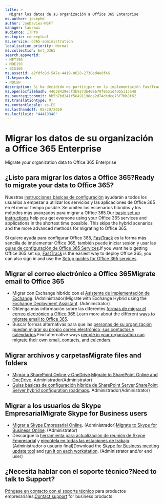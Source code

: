```yaml
---
title: >
  Migrar los datos de su organización a Office 365 Enterprise
ms.author: josephd
author: JoeDavies-MSFT
manager: laurawi
audience: ITPro
ms.topic: conceptual
ms.service: o365-administration
localization_priority: Normal
ms.collection: Ent_O365
search.appverid:
- MET150
- MOE150
- BCS160
ms.assetid: e2fdfc8d-547e-4419-8628-2738ed4e0f46
f1.keywords:
- NOCSH
description: Si ha decidido no participar en la implementación FastTrack y está listo para migrar datos a Office 365, este es el lugar ideal para empezar.
ms.openlocfilehash: 44038429ecf3b927db408679f8651d4055113a48
ms.sourcegitcommit: bb5b7bd241f58491198de2d74dbdce76f7bb8f62
ms.translationtype: MT
ms.contentlocale: es-ES
ms.lasthandoff: 05/29/2020
ms.locfileid: "44419348"
---
```

# <a name="migrate-your-organization-data-to-office-365-enterprise"></a><span data-ttu-id="e6bd3-103">Migrar los datos de su organización a Office 365 Enterprise
</span><span class="sxs-lookup"><span data-stu-id="e6bd3-103">Migrate your organization data to Office 365 Enterprise</span></span>

## <a name="ready-to-migrate-your-data-to-office-365"></a><span data-ttu-id="e6bd3-104">¿Listo para migrar los datos a Office 365?</span><span class="sxs-lookup"><span data-stu-id="e6bd3-104">Ready to migrate your data to Office 365?</span></span>

<span data-ttu-id="e6bd3-p101">Nuestras [instrucciones básicas de configuración](https://support.office.com/article/Set-up-Office-365-for-business-6a3a29a0-e616-4713-99d1-15eda62d04fa) ayudarán a todos los usuarios a empezar a utilizar los servicios y las aplicaciones de Office 365 en el menor tiempo posible. Se omiten los escenarios híbridos y los métodos más avanzados para migrar a Office 365.</span><span class="sxs-lookup"><span data-stu-id="e6bd3-p101">Our [basic set up instructions](https://support.office.com/article/Set-up-Office-365-for-business-6a3a29a0-e616-4713-99d1-15eda62d04fa) help you get everyone using your Office 365 services and applications in the shortest time possible. This skips the hybrid scenarios and the more advanced methods for migrating to Office 365.</span></span> 
  
<span data-ttu-id="e6bd3-107">Si quiere ayuda para configurar Office 365, [FastTrack](https://fasttrack.microsoft.com/office) es la forma más sencilla de implementar Office 365, también puede iniciar sesión y usar las [guías de configuración de Office 365 Services](setup-guides-for-office-365.md).</span><span class="sxs-lookup"><span data-stu-id="e6bd3-107">If you want help getting Office 365 set up, [FastTrack](https://fasttrack.microsoft.com/office) is the easiest way to deploy Office 365, you can also sign in and use the [Setup guides for Office 365 services](setup-guides-for-office-365.md).</span></span>

## <a name="migrate-email-to-office-365"></a><span data-ttu-id="e6bd3-108">Migrar el correo electrónico a Office 365</span><span class="sxs-lookup"><span data-stu-id="e6bd3-108">Migrate email to Office 365</span></span>
- <span data-ttu-id="e6bd3-p102">Migrar con Exchange híbrido con el [Asistente de implementación de Exchange](https://technet.microsoft.com/exdeploy2013). (Administrador)</span><span class="sxs-lookup"><span data-stu-id="e6bd3-p102">Migrate with Exchange Hybrid using the [Exchange Deployment Assistant](https://technet.microsoft.com/exdeploy2013). (Administrator)</span></span>
- <span data-ttu-id="e6bd3-111">Obtenga más información sobre las diferentes [formas de migrar el correo electrónico a Office 365](https://support.office.com/article/Ways-to-migrate-multiple-email-accounts-to-Office-365-0a4913fe-60fb-498f-9155-a86516418842).</span><span class="sxs-lookup"><span data-stu-id="e6bd3-111">Learn more about the different [ways to migrate email to Office 365](https://support.office.com/article/Ways-to-migrate-multiple-email-accounts-to-Office-365-0a4913fe-60fb-498f-9155-a86516418842).</span></span>
- <span data-ttu-id="e6bd3-112">Buscar formas alternativas para que las [personas de su organización puedan migrar su propio correo electrónico, sus contactos y calendarios](https://support.office.com/article/Migrate-email-and-contacts-to-Office-365-for-business-a3e3bddb-582e-4133-8670-e61b9f58627e).</span><span class="sxs-lookup"><span data-stu-id="e6bd3-112">Find alternative ways [people in your organization can migrate their own email, contacts, and calendars](https://support.office.com/article/Migrate-email-and-contacts-to-Office-365-for-business-a3e3bddb-582e-4133-8670-e61b9f58627e).</span></span>

## <a name="migrate-files-and-folders"></a><span data-ttu-id="e6bd3-113">Migrar archivos y carpetas</span><span class="sxs-lookup"><span data-stu-id="e6bd3-113">Migrate files and folders</span></span>
- <span data-ttu-id="e6bd3-114">[Migrar a SharePoint Online y OneDrive](https://docs.microsoft.com/sharepointmigration/migrate-to-sharepoint-online).</span><span class="sxs-lookup"><span data-stu-id="e6bd3-114">[Migrate to SharePoint Online and OneDrive](https://docs.microsoft.com/sharepointmigration/migrate-to-sharepoint-online).</span></span> <span data-ttu-id="e6bd3-115">Administrador</span><span class="sxs-lookup"><span data-stu-id="e6bd3-115">(Administrator)</span></span>
- <span data-ttu-id="e6bd3-116">[Guías básicas de configuración híbrida de SharePoint Server](https://docs.microsoft.com/SharePoint/hybrid/configuration-roadmaps).</span><span class="sxs-lookup"><span data-stu-id="e6bd3-116">[SharePoint Server hybrid configuration roadmaps](https://docs.microsoft.com/SharePoint/hybrid/configuration-roadmaps).</span></span> <span data-ttu-id="e6bd3-117">Administrador</span><span class="sxs-lookup"><span data-stu-id="e6bd3-117">(Administrator)</span></span>

## <a name="migrate-skype-for-business-users"></a><span data-ttu-id="e6bd3-118">Migrar a los usuarios de Skype Empresarial</span><span class="sxs-lookup"><span data-stu-id="e6bd3-118">Migrate Skype for Business users</span></span>
- <span data-ttu-id="e6bd3-p105">[Migrar a Skype Empresarial Online](https://technet.microsoft.com/library/jj204969.aspx). (Administrador)</span><span class="sxs-lookup"><span data-stu-id="e6bd3-p105">[Migrate to Skype for Business Online](https://technet.microsoft.com/library/jj204969.aspx). (Administrator)</span></span>
- <span data-ttu-id="e6bd3-p106">Descargue la [herramienta para actualización de reunión de Skype Empresarial](https://www.microsoft.com/download/details.aspx?id=51659) y [ejecútela en todas las estaciones de trabajo](https://support.office.com/article/Meeting-Update-Tool-for-Skype-for-Business-and-Lync-2b525fe6-ed0f-4331-b533-c31546fcf4d4). (Administrador o usuario final)</span><span class="sxs-lookup"><span data-stu-id="e6bd3-p106">Download the [Skype for Business meeting update tool](https://www.microsoft.com/download/details.aspx?id=51659) and [run it on each workstation](https://support.office.com/article/Meeting-Update-Tool-for-Skype-for-Business-and-Lync-2b525fe6-ed0f-4331-b533-c31546fcf4d4). (Administrator and/or end user)</span></span>
  
## <a name="need-to-talk-to-support"></a><span data-ttu-id="e6bd3-123">¿Necesita hablar con el soporte técnico?</span><span class="sxs-lookup"><span data-stu-id="e6bd3-123">Need to talk to Support?</span></span>
<span data-ttu-id="e6bd3-124">[Póngase en contacto con el soporte técnico](https://support.office.com/article/32a17ca7-6fa0-4870-8a8d-e25ba4ccfd4b) para productos empresariales.</span><span class="sxs-lookup"><span data-stu-id="e6bd3-124">[Contact support](https://support.office.com/article/32a17ca7-6fa0-4870-8a8d-e25ba4ccfd4b) for business products.</span></span>
